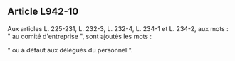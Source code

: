 Article L942-10
----
Aux articles L. 225-231, L. 232-3, L. 232-4, L. 234-1 et L. 234-2, aux mots : "
au comité d'entreprise ", sont ajoutés les mots :

" ou à défaut aux délégués du personnel ".
